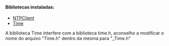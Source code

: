 
#### Bibliotecas instaladas:

- [NTPClient](https://github.com/arduino-libraries/NTPClient)
- [Time](https://github.com/PaulStoffregen/Time)

A biblioteca Time interfere com a biblioteca time.h, aconselho a modificar o nome do arquivo "Time.h" dentro da mesma para "_Time.h"